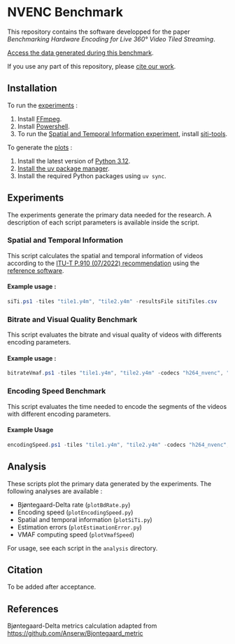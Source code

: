 # NVENC Benchmark

This repository contains the software developped for the paper *Benchmarking Hardware Encoding for Live 360° Video Tiled Streaming*.

[Access the data generated during this benchmark](https://github.com/RDO360/NVENCBenchmarkData).

If you use any part of this repository, please [cite our work](#citation).

## Installation

To run the [experiments](#experiments) :

1. Install [FFmpeg](https://ffmpeg.org/).
1. Install [Powershell](https://learn.microsoft.com/en-us/powershell/scripting/install/installing-powershell).
1. To run the [Spatial and Temporal Information experiment](#spatial-and-temporal-information), install [siti-tools](https://github.com/VQEG/siti-tools#requirements).

To generate the [plots](#analysis) :

1. Install the latest version of [Python 3.12](https://www.python.org/downloads/).
1. [Install the uv package manager](https://github.com/astral-sh/uv).
1. Install the required Python packages using `uv sync`.

## Experiments

The experiments generate the primary data needed for the research.
A description of each script parameters is available inside the script.

### Spatial and Temporal Information

This script calculates the spatial and temporal information of videos according to the [ITU-T P.910 (07/2022) recommendation](https://www.itu.int/rec/T-REC-P.910-202207-I/en) using the [reference software](https://github.com/VQEG/siti-tools).

#### Example usage :

```powershell
siTi.ps1 -tiles "tile1.y4m", "tile2.y4m" -resultsFile sitiTiles.csv
```

### Bitrate and Visual Quality Benchmark

This script evaluates the bitrate and visual quality of videos with differents encoding parameters.

#### Example usage :

```powershell
bitrateVmaf.ps1 -tiles "tile1.y4m", "tile2.y4m" -codecs "h264_nvenc", "hevc_nvenc" -presets "p1", "p2" -qps 18, 20 -heights 0, 320 -segmentTime 2 -segmentGOP 60 -segmentDirectory ".\segments" -dataFile data.csv -vmafLogDirectory "vmafLogs"
```

### Encoding Speed Benchmark

This script evaluates the time needed to encode the segments of the videos with different encoding parameters.

#### Example Usage

```powershell
encodingSpeed.ps1 -tiles "tile1.y4m", "tile2.y4m" -codecs "h264_nvenc", "hevc_nvenc" -presets "p1", "p2" -cqs 18, 20 -heights 0, 320 -repetitions 5 -segmentTime 2 -segmentGOP 60 -segmentDirectory ".\segment" -dataFile data.csv
```

## Analysis

These scripts plot the primary data generated by the experiments.
The following analyses are available :

- Bjøntegaard-Delta rate (`plotBdRate.py`)
- Encoding speed (`plotEncodingSpeed.py`)
- Spatial and temporal information (`plotSiTi.py`)
- Estimation errors (`plotEstimationError.py`)
- VMAF computing speed (`plotVmafSpeed`)

For usage, see each script in the `analysis` directory.

## Citation

To be added after acceptance.

## References

Bjøntegaard-Delta metrics calculation adapted from https://github.com/Anserw/Bjontegaard_metric
